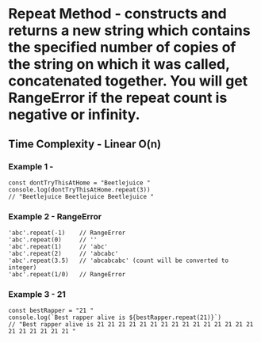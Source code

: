 # Repeat Method - constructs and returns a new string which contains the specified number of copies of the string on which it was called, concatenated together. You will get RangeError if the repeat count is negative or infinity.

## Time Complexity - Linear O(n)

### Example 1 -

```
const dontTryThisAtHome = "Beetlejuice "
console.log(dontTryThisAtHome.repeat(3))
// "Beetlejuice Beetlejuice Beetlejuice "
```

### Example 2 - RangeError

```
'abc'.repeat(-1)    // RangeError
'abc'.repeat(0)     // ''
'abc'.repeat(1)     // 'abc'
'abc'.repeat(2)     // 'abcabc'
'abc'.repeat(3.5)   // 'abcabcabc' (count will be converted to integer)
'abc'.repeat(1/0)   // RangeError
```

### Example 3 - 21

```
const bestRapper = "21 "
console.log(`Best rapper alive is ${bestRapper.repeat(21)}`)
// "Best rapper alive is 21 21 21 21 21 21 21 21 21 21 21 21 21 21 21 21 21 21 21 21 21 "
```
